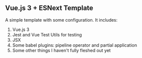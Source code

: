 ## Vue.js 3 + ESNext Template

A simple template with some configuration. It includes:

1. Vue.js 3
2. Jest and Vue Test Utils for testing
3. JSX
4. Some babel plugins: pipeline operator and partial application
5. Some other things I haven't fully fleshed out yet
